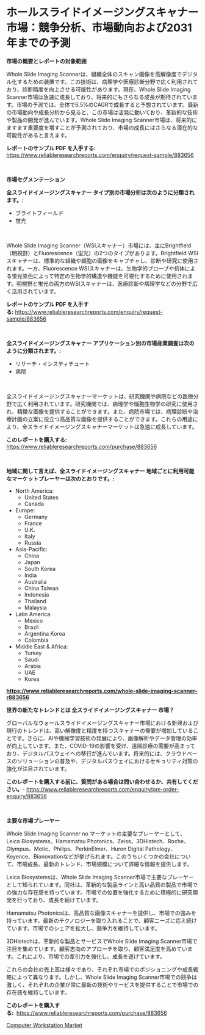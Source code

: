<p><h1>ホールスライドイメージングスキャナー市場：競争分析、市場動向および2031年までの予測</h1></p><p><strong>市場の概要とレポートの対象範囲</strong></p>
<p><p>Whole Slide Imaging Scannerは、組織全体のスキャン画像を高解像度でデジタル化するための装置です。この技術は、病理学や医療診断分野で広く利用されており、診断精度を向上させる可能性があります。現在、Whole Slide Imaging Scanner市場は急速に成長しており、将来的にもさらなる成長が期待されています。市場の予測では、全体で6.5%のCAGRで成長すると予想されています。最新の市場動向や成長分析から見ると、この市場は活発に動いており、革新的な技術や製品の開発が進んでいます。Whole Slide Imaging Scanner市場は、将来的にますます重要度を増すことが予測されており、市場の成長にはさらなる潜在的な可能性があると言えます。</p></p>
<p><strong>レポートのサンプル PDF を入手する:</strong> <a href="https://www.reliableresearchreports.com/enquiry/request-sample/883656">https://www.reliableresearchreports.com/enquiry/request-sample/883656</a></p>
<p>&nbsp;</p>
<p><strong>市場セグメンテーション</strong></p>
<p><strong>全スライドイメージングスキャナー タイプ別の市場分析は次のように分類されます。:</strong></p>
<p><ul><li>ブライトフィールド</li><li>蛍光</li></ul></p>
<p>&nbsp;</p>
<p><p>Whole Slide Imaging Scanner（WSIスキャナー）市場には、主にBrightfield（明視野）とFluorescence（蛍光）の2つのタイプがあります。Brightfield WSIスキャナーは、標準的な組織や細胞の画像をキャプチャし、診断や研究に使用されます。一方、Fluorescence WSIスキャナーは、生物学的プローブや抗体による蛍光染色によって特定の生物学的構造や機能を可視化するために使用されます。明視野と蛍光の両方のWSIスキャナーは、医療診断や病理学などの分野で広く活用されています。</p></p>
<p><strong>レポートのサンプル PDF を入手する:</strong>&nbsp;<a href="https://www.reliableresearchreports.com/enquiry/request-sample/883656">https://www.reliableresearchreports.com/enquiry/request-sample/883656</a></p>
<p>&nbsp;</p>
<p><strong> 全スライドイメージングスキャナー アプリケーション別の市場産業調査は次のように分類されます。:</strong></p>
<p><ul><li>リサーチ・インスティチュート</li><li>病院</li></ul></p>
<p>&nbsp;</p>
<p><p>全スライドイメージングスキャナーマーケットは、研究機関や病院などの医療分野で広く利用されています。研究機関では、病理学や細胞生物学の研究に使用され、精緻な画像を提供することができます。また、病院市場では、病理診断や治療計画の立案に役立つ高品質な画像を提供することができます。これらの用途により、全スライドイメージングスキャナーマーケットは急速に成長しています。</p></p>
<p><strong>このレポートを購入する:</strong>&nbsp; <a href="https://www.reliableresearchreports.com/purchase/883656">https://www.reliableresearchreports.com/purchase/883656</a></p>
<p>&nbsp;</p>
<p><strong>地域に関して言えば、全スライドイメージングスキャナー 地域ごとに利用可能なマーケットプレーヤーは次のとおりです。:</strong></p>
<p><ul>
    <li>
        North America:
        <ul>
            <li>United States</li>
            <li>Canada</li>
        </ul>
    </li>
    <li>
        Europe:
        <ul>
            <li>Germany</li>
            <li>France</li>
            <li>U.K.</li>
            <li>Italy</li>
            <li>Russia</li>
        </ul>
    </li>
    <li>
        Asia-Pacific:
        <ul>
            <li>China</li>
            <li>Japan</li>
            <li>South Korea</li>
            <li>India</li>
            <li>Australia</li>
            <li>China Taiwan</li>
            <li>Indonesia</li>
            <li>Thailand</li>
            <li>Malaysia</li>
        </ul>
    </li>
    <li>
        Latin America:
        <ul>
            <li>Mexico</li>
            <li>Brazil</li>
            <li>Argentina Korea</li>
            <li>Colombia</li>
        </ul>
    </li>
    <li>
        Middle East & Africa:
        <ul>
            <li>Turkey</li>
            <li>Saudi</li>
            <li>Arabia</li>
            <li>UAE</li>
            <li>Korea</li>
        </ul>
    </li>
    </ul></p>
<p><strong><a href="https://www.reliableresearchreports.com/whole-slide-imaging-scanner-r883656">https://www.reliableresearchreports.com/whole-slide-imaging-scanner-r883656</a></strong>&nbsp;</p>
<p><strong>世界の新たなトレンドとは 全スライドイメージングスキャナー 市場？</strong></p>
<p><p>グローバルなウォールスライドイメージングスキャナー市場における新興および現行のトレンドは、高い解像度と精度を持つスキャナーの需要が増加していることです。さらに、AIや機械学習技術の発展により、画像解析やデータ管理の効率が向上しています。また、COVID-19の影響を受け、遠隔診療の需要が高まっており、デジタルパスウェイへの移行が進んでいます。将来的には、クラウドベースのソリューションの普及や、デジタルパスウェイにおけるセキュリティ対策の強化が注目されています。</p></p>
<p><strong>このレポートを購入する前に、質問がある場合は問い合わせるか、共有してください。</strong>- <a href="https://www.reliableresearchreports.com/enquiry/pre-order-enquiry/883656">https://www.reliableresearchreports.com/enquiry/pre-order-enquiry/883656</a></p>
<p>&nbsp;</p>
<p><strong>主要な市場プレーヤー</strong></p>
<p><p>Whole Slide Imaging Scanner no マーケットの主要なプレーヤーとして、Leica Biosystems、Hamamatsu Photonics、Zeiss、3DHistech、Roche、Olympus、Motic、Philips、PerkinElmer、Huron Digital Pathology、Keyence、Bionovationなどが挙げられます。このうちいくつかの会社について、市場成長、最新のトレンド、市場規模について詳細な情報を提供します。</p><p>Leica Biosystemsは、Whole Slide Imaging Scanner市場で主要なプレーヤーとして知られています。同社は、革新的な製品ラインと高い品質の製品で市場での強力な存在感を持っています。市場での位置を強化するために積極的に研究開発を行っており、成長を続けています。</p><p>Hamamatsu Photonicsは、高品質な画像スキャナーを提供し、市場での強みを持っています。最新のテクノロジーを取り入れることで、顧客ニーズに応え続けています。市場でのシェアを拡大し、競争力を維持しています。</p><p>3DHistechは、革新的な製品とサービスでWhole Slide Imaging Scanner市場で注目を集めています。顧客志向のアプローチを取り、顧客満足度を高めています。これにより、市場での牽引力を強化し、成長を遂げています。</p><p>これらの会社の売上高は様々であり、それぞれ市場でのポジショニングや成長戦略によって異なります。しかし、Whole Slide Imaging Scanner市場での競争は激しく、それぞれの企業が常に最新の技術やサービスを提供することで市場での存在感を維持しています。</p></p>
<p><strong>このレポートを購入する:</strong>&nbsp;&nbsp;<a href="https://www.reliableresearchreports.com/purchase/883656">https://www.reliableresearchreports.com/purchase/883656</a></p>
<p><p><a href="https://silk-columnist-571.notion.site/Decoding-Computer-Workstation-Market-Metrics-Market-Share-Trends-and-Growth-Patterns-ac9abe409b4d439c912ac755a9516d36">Computer Workstation Market</a></p></p>